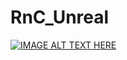 # RnC_Unreal
 [![IMAGE ALT TEXT HERE](https://img.youtube.com/vi/5LxMyMLXgcY/0.jpg)](https://www.youtube.com/watch?v=5LxMyMLXgcY)
